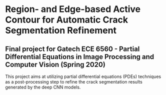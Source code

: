 # Region- and Edge-based Active Contour for Automatic Crack Segmentation Refinement
## Final project for Gatech ECE 6560 - Partial Differential Equations in Image Processing and Computer Vision (Spring 2020)

This project aims at utilizing partial differential equations (PDEs) techniques as a post-processing step to refine the crack segmentation results generated by the deep CNN models.
